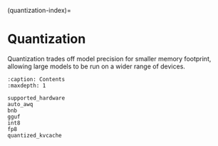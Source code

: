 (quantization-index)=

# Quantization

Quantization trades off model precision for smaller memory footprint, allowing large models to be run on a wider range of devices.

```{toctree}
:caption: Contents
:maxdepth: 1

supported_hardware
auto_awq
bnb
gguf
int8
fp8
quantized_kvcache
```
